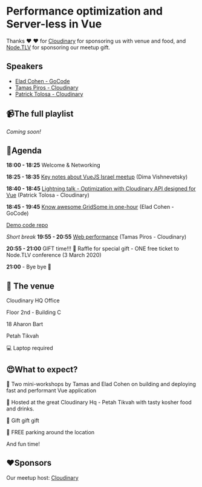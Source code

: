 
# Performance optimization and Server-less in Vue

Thanks ❤️ ❤️ for [Cloudinary](https://www.cloudinary.com/) for sponsoring us with venue and food, and [Node.TLV](https://node.tlv) for sponsoring our meetup gift.

## Speakers

* [Elad Cohen - GoCode](https://www.facebook.com/elad.fullstack)
* [Tamas Piros - Cloudinary](https://twitter.com/tpiros)
* [Patrick Tolosa - Cloudinary](https://www.cloudinary.com/)

## 📹The full playlist

*Coming soon!*

## 📆Agenda

**18:00 - 18:25** Welcome & Networking

**18:25 - 18:35** [Key notes about VueJS Israel meetup](https://slides.com/dimshik/vue-js-israel-keynote/fullscreen#/) (Dima Vishnevetsky)

**18:40 - 18:45** [Lightning talk - Optimization with Cloudinary API designed for Vue](https://drive.google.com/file/d/1QtnK5ruz3xF8HSvadPLt2MZdM155XizZ/view?usp=sharing) (Patrick Tolosa - Cloudinary)

**18:45 - 19:45** [Know awesome GridSome in one-hour](https://bit.ly/gocode-gridsome) (Elad Cohen - GoCode)

[Demo code repo](https://github.com/eladcandroid/gridsome-workshop)

_Short break_
**19:55 - 20:55** [Web performance](https://drive.google.com/file/d/140Bw6R4CI2A_mNpDjjvz99n3u5tZmk98/view?usp=sharing) (Tamas Piros - Cloudinary)

**20:55 - 21:00** GIFT time!!! 🎁 Raffle for special gift - ONE free ticket to Node.TLV conference (3 March 2020)

**21:00** - Bye bye 🖖

## 🏢 The venue

Cloudinary HQ Office

Floor 2nd - Building C

18 Aharon Bart

Petah Tikvah

💻 Laptop required

## 😍What to expect?

💯 Two mini-workshops by Tamas and Elad Cohen on building and deploying fast and performant Vue application

📍 Hosted at the great Cloudinary Hq - Petah Tikvah with tasty kosher food and drinks.

🎁 Gift gift gift

🚙 FREE parking around the location

And fun time!

## ❤️Sponsors

Our meetup host: [Cloudinary](https://www.cloudinary.com/)
